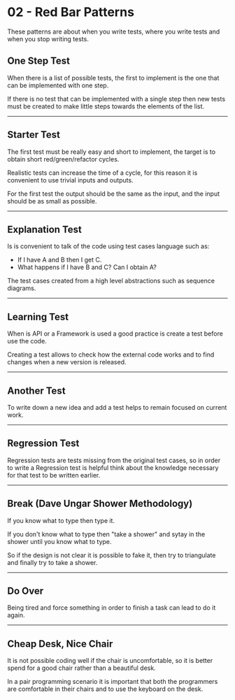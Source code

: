 # 02 - Red Bar Patterns

These patterns are about when you write tests, where you write tests and when you stop writing tests.

## One Step Test

When there is a list of possible tests, the first to implement is the one that can be implemented with one step.

If there is no test that can be implemented with a single step then new tests must be created to make little steps towards the elements of the list.

---

## Starter Test

The first test must be really easy and short to implement, the target is to obtain short red/green/refactor cycles.

Realistic tests can increase the time of a cycle, for this reason it is convenient to use trivial inputs and outputs.

For the first test the output should be the same as the input, and the input should be as small as possible.

---

## Explanation Test

Is is convenient to talk of the code using test cases language such as:
- If I have A and B then I get C.
- What happens if I have B and C? Can I obtain A?

The test cases created from a high level abstractions such as sequence diagrams.

---

## Learning Test

When is API or a Framework is used a good practice is create a test before use the code.

Creating a test allows to check how the external code works and to find changes when a new version is released.

---

## Another Test

To write down a new idea and add a test helps to remain focused on current work.

---

## Regression Test

Regression tests are tests missing from the original test cases, so in order to write a Regression test is helpful think about the knowledge necessary for that test to be written earlier.

---

## Break (Dave Ungar  Shower Methodology)

If you know what to type then type it.

If you don't know what to type then "take a shower" and sytay in the shower until you know what to type.

So if the design is not clear it is possible to fake it, then try to triangulate and finally try to take a shower.

---

## Do Over

Being tired and force something in order to finish a task can lead to do it again.

---

## Cheap Desk, Nice Chair

It is not possible coding well if the chair is uncomfortable, so it is better spend for a good chair rather than a beautiful desk.

In a pair programming scenario it is important that both the programmers are comfortable in their chairs and to use the keyboard on the desk.
